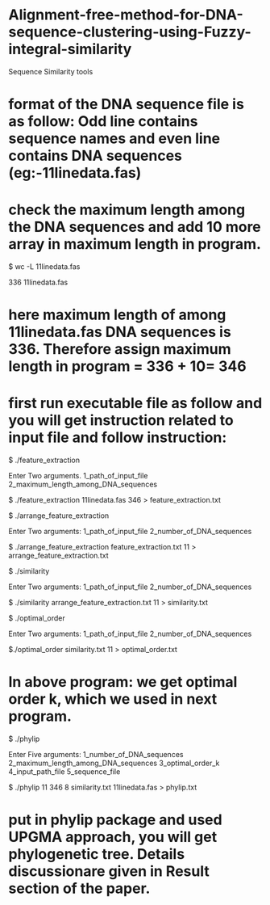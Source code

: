 # Alignment-free-method-for-DNA-sequence-clustering-using-Fuzzy-integral-similarity
Sequence Similarity tools

 

# format of the DNA sequence file is as follow: Odd line contains sequence names and even line contains DNA sequences (eg:-11linedata.fas)

# check the maximum length among the  DNA sequences and add 10 more array in maximum length in program.

$ wc -L 11linedata.fas

336 11linedata.fas
# here maximum length of among 11linedata.fas DNA sequences is 336. Therefore assign maximum length in program = 336 + 10= 346

# first run executable file as follow and you will get instruction related to input file and follow instruction:

$ ./feature_extraction

Enter Two arguments. 1_path_of_input_file    2_maximum_length_among_DNA_sequences

$ ./feature_extraction   11linedata.fas   346  > feature_extraction.txt


$ ./arrange_feature_extraction

Enter Two arguments: 1_path_of_input_file   2_number_of_DNA_sequences

$ ./arrange_feature_extraction  feature_extraction.txt   11  >  arrange_feature_extraction.txt


$ ./similarity

Enter Two arguments:  1_path_of_input_file   2_number_of_DNA_sequences


$ ./similarity   arrange_feature_extraction.txt   11  >  similarity.txt


$ ./optimal_order

Enter Two arguments:  1_path_of_input_file   2_number_of_DNA_sequences


$./optimal_order   similarity.txt 11  >  optimal_order.txt 

# In above program: we get optimal order k, which we used in next program.

$ ./phylip

Enter Five  arguments:  1_number_of_DNA_sequences   2_maximum_length_among_DNA_sequences  3_optimal_order_k  4_input_path_file  5_sequence_file


$ ./phylip   11  346  8  similarity.txt   11linedata.fas   >  phylip.txt

# put in phylip package and used UPGMA approach, you will get phylogenetic tree. Details discussionare  given in Result section of the paper.



